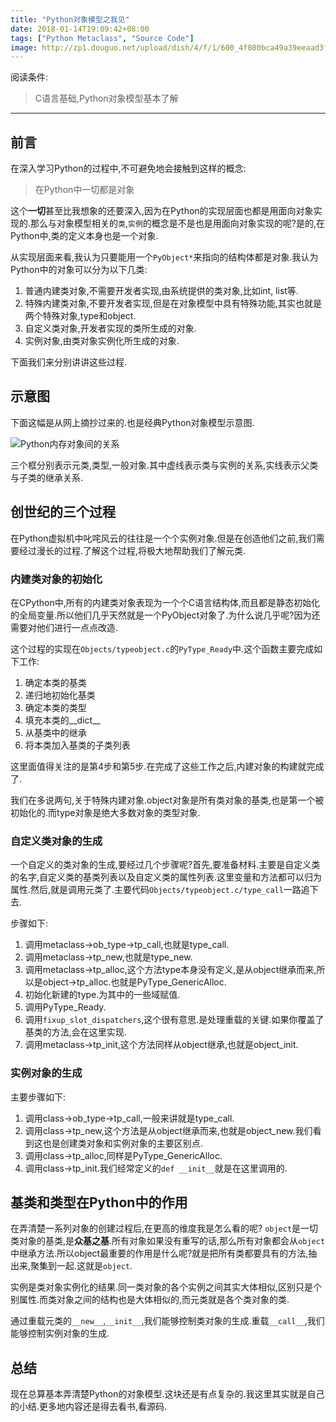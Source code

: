 ```yaml
---
title: "Python对象模型之我见"
date: 2018-01-14T19:09:42+08:00
tags: ["Python Metaclass", "Source Code"]
image: http://zp1.douguo.net/upload/dish/4/f/1/600_4f080bca49a39eeaad3f047b94771ea1.jpg
---
```


阅读条件:

> C语言基础,Python对象模型基本了解

---

## 前言
在深入学习Python的过程中,不可避免地会接触到这样的概念:

> 在Python中一切都是对象

这个**一切**甚至比我想象的还要深入,因为在Python的实现层面也都是用面向对象实现的.那么与对象模型相关的`类`,`实例`的概念是不是也是用面向对象实现的呢?是的,在Python中,类的定义本身也是一个对象.

<!--more-->

从实现层面来看,我认为只要能用一个`PyObject*`来指向的结构体都是对象.我认为Python中的对象可以分为以下几类:

1. 普通内建类对象,不需要开发者实现,由系统提供的类对象,比如int, list等.
2. 特殊内建类对象,不要开发者实现,但是在对象模型中具有特殊功能,其实也就是两个特殊对象,type和object.
3. 自定义类对象,开发者实现的类所生成的对象.
4. 实例对象,由类对象实例化所生成的对象.

下面我们来分别讲讲这些过程.

## 示意图
下面这幅是从网上摘抄过来的.也是经典Python对象模型示意图.

![Python内存对象间的关系](http://www.lightxue.com/images/relationship-among-object-class-metaclass-in-python/python_types_map.png)

三个框分别表示元类,类型,一般对象.其中虚线表示类与实例的关系,实线表示父类与子类的继承关系.

## 创世纪的三个过程
在Python虚拟机中叱咤风云的往往是一个个实例对象.但是在创造他们之前,我们需要经过漫长的过程.了解这个过程,将极大地帮助我们了解元类.

### 内建类对象的初始化
在CPython中,所有的内建类对象表现为一个个C语言结构体,而且都是静态初始化的全局变量.所以他们几乎天然就是一个PyObject对象了.为什么说几乎呢?因为还需要对他们进行一点点改造.

这个过程的实现在`Objects/typeobject.c`的`PyType_Ready`中.这个函数主要完成如下工作:

1. 确定本类的基类
2. 递归地初始化基类
3. 确定本类的类型
4. 填充本类的__dict__
5. 从基类中的继承
6. 将本类加入基类的子类列表

这里面值得关注的是第4步和第5步.在完成了这些工作之后,内建对象的构建就完成了.

我们在多说两句,关于特殊内建对象.object对象是所有类对象的基类,也是第一个被初始化的.而type对象是绝大多数对象的类型对象.

### 自定义类对象的生成
一个自定义的类对象的生成,要经过几个步骤呢?首先,要准备材料.主要是自定义类的名字,自定义类的基类列表以及自定义类的属性列表.这里变量和方法都可以归为属性.然后,就是调用元类了.主要代码`Objects/typeobject.c/type_call`一路追下去.

步骤如下:

1. 调用metaclass->ob_type->tp_call,也就是type_call.
2. 调用metaclass->tp_new,也就是type_new.
3. 调用metaclass->tp_alloc,这个方法type本身没有定义,是从object继承而来,所以是object->tp_alloc.也就是PyType_GenericAlloc.
4. 初始化新建的type.为其中的一些域赋值.
5. 调用PyType_Ready.
6. 调用`fixup_slot_dispatchers`,这个很有意思.是处理重载的关键.如果你覆盖了基类的方法,会在这里实现.
7. 调用metaclass->tp_init,这个方法同样从object继承,也就是object_init.

### 实例对象的生成
主要步骤如下:

1. 调用class->ob_type->tp_call,一般来讲就是type_call.
2. 调用class->tp_new,这个方法是从object继承而来,也就是object_new.我们看到这也是创建类对象和实例对象的主要区别点.
3. 调用class->tp_alloc,同样是PyType_GenericAlloc.
4. 调用class->tp_init.我们经常定义的`def __init__`就是在这里调用的.

## 基类和类型在Python中的作用
在弄清楚一系列对象的创建过程后,在更高的维度我是怎么看的呢?
`object`是一切类对象的基类,是**众基之基**.所有对象如果没有重写的话,那么所有对象都会从`object`中继承方法.所以object最重要的作用是什么呢?就是把所有类都要具有的方法,抽出来,聚集到一起.这就是`object`.

实例是类对象实例化的结果.同一类对象的各个实例之间其实大体相似,区别只是个别属性.而类对象之间的结构也是大体相似的,而元类就是各个类对象的类.

通过重载元类的`__new__`,`__init__`,我们能够控制类对象的生成.重载`__call__`,我们能够控制实例对象的生成.

## 总结
现在总算基本弄清楚Python的对象模型.这块还是有点复杂的.我这里其实就是自己的小结.更多地内容还是得去看书,看源码.
